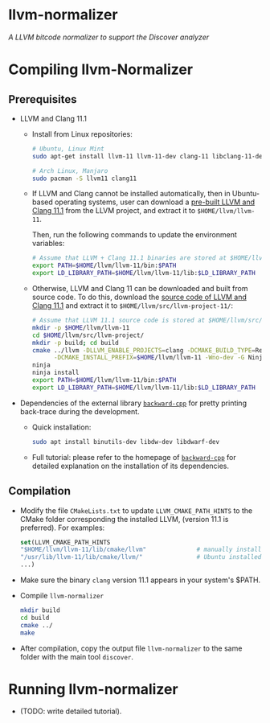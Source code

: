 llvm-normalizer
====================
*A LLVM bitcode normalizer to support the Discover analyzer*

# Compiling llvm-Normalizer

## Prerequisites

- LLVM and Clang 11.1

  + Install from Linux repositories:

    ```sh
    # Ubuntu, Linux Mint
    sudo apt-get install llvm-11 llvm-11-dev clang-11 libclang-11-dev

    # Arch Linux, Manjaro
    sudo pacman -S llvm11 clang11
    ```
  + If LLVM and Clang cannot be installed automatically, then in Ubuntu-based
    operating systems, user can download a [pre-built LLVM and Clang 11.1](https://github.com/llvm/llvm-project/releases/download/llvmorg-11.1.0/clang+llvm-11.1.0-x86_64-linux-gnu-ubuntu-20.10.tar.xz)
    from the LLVM project, and extract it to `$HOME/llvm/llvm-11`.

    Then, run the following commands to update the environment variables:

    ``` sh
    # Assume that LLVM + Clang 11.1 binaries are stored at $HOME/llvm/llvm-11/
    export PATH=$HOME/llvm/llvm-11/bin:$PATH
    export LD_LIBRARY_PATH=$HOME/llvm/llvm-11/lib:$LD_LIBRARY_PATH
    ```

  + Otherwise, LLVM and Clang 11 can be downloaded and built from source code.
    To do this, download the [source code of LLVM and Clang 11.1](https://github.com/llvm/llvm-project/releases/download/llvmorg-11.1.0/llvm-project-11.1.0.src.tar.xz) and extract
    it to `$HOME/llvm/src/llvm-project-11/`:

    ``` sh
    # Assume that LLVM 11.1 source code is stored at $HOME/llvm/src/llvm-project/
    mkdir -p $HOME/llvm/llvm-11
    cd $HOME/llvm/src/llvm-project/
    mkdir -p build; cd build
    cmake ../llvm -DLLVM_ENABLE_PROJECTS=clang -DCMAKE_BUILD_TYPE=Release \
          -DCMAKE_INSTALL_PREFIX=$HOME/llvm/llvm-11 -Wno-dev -G Ninja
    ninja
    ninja install
    export PATH=$HOME/llvm/llvm-11/bin:$PATH
    export LD_LIBRARY_PATH=$HOME/llvm/llvm-11/lib:$LD_LIBRARY_PATH
    ```

- Dependencies of the external library [`backward-cpp`](https://github.com/bombela/backward-cpp) for pretty printing
  back-trace during the development.

  + Quick installation:

    ```sh
    sudo apt install binutils-dev libdw-dev libdwarf-dev

    ```

  + Full tutorial: please refer to the homepage of [`backward-cpp`](https://github.com/bombela/backward-cpp) for
    detailed explanation on the installation of its dependencies.

## Compilation

- Modify the file `CMakeLists.txt` to update `LLVM_CMAKE_PATH_HINTS` to the
  CMake folder corresponding the installed LLVM, (version 11.1 is preferred).
  For examples:

  ``` cmake
  set(LLVM_CMAKE_PATH_HINTS
  "$HOME/llvm/llvm-11/lib/cmake/llvm"              # manually installed
  "/usr/lib/llvm-11/lib/cmake/llvm/"               # Ubuntu installed
  ...)
  ```

- Make sure the binary `clang` version 11.1 appears in your system's $PATH.

- Compile `llvm-normalizer`

  ``` bash
  mkdir build
  cd build
  cmake ../
  make
  ```

- After compilation, copy the output file `llvm-normalizer` to the same folder
  with the main tool `discover`.

# Running llvm-normalizer

- (TODO: write detailed tutorial).
